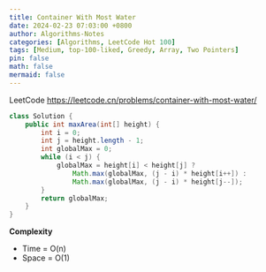 ```yaml
---
title: Container With Most Water
date: 2024-02-23 07:03:00 +0800
author: Algorithms-Notes
categories: [Algorithms, LeetCode Hot 100]
tags: [Medium, top-100-liked, Greedy, Array, Two Pointers]
pin: false
math: false
mermaid: false
---
```


LeetCode <https://leetcode.cn/problems/container-with-most-water/>


```java
class Solution {
    public int maxArea(int[] height) {
        int i = 0;
        int j = height.length - 1;
        int globalMax = 0;
        while (i < j) {
            globalMax = height[i] < height[j] ?
                Math.max(globalMax, (j - i) * height[i++]) :
                Math.max(globalMax, (j - i) * height[j--]);
        }
        return globalMax;
    }
}
```


**Complexity**

* Time = O(n) 
* Space = O(1) 